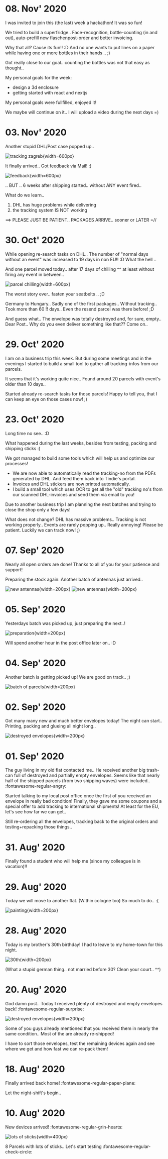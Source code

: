 # 08. Nov' 2020

I was invited to join this (the last) week a hackathon! It was so fun!

We tried to build a superfridge.. Face-recognition, bottle-counting (in and out), auto-prefill new flaschenpost-order and better invoicing.

Why that all? Cause its fun!! :D And no one wants to put lines on a paper while having one or more bottles in their hands .. ;)

Got really close to our goal.. counting the bottles was not that easy as thought..

My personal goals for the week: 

- design a 3d enclosure
- getting started with react and nextjs

My personal goals were fullfilled, enjoyed it!

We maybe will continue on it.. I will upload a video during the next days =)

# 03. Nov' 2020

Another stupid DHL/Post case popped up..

![tracking zagreb](../images/zagreb_6_weeks_wo_event.png){width=600px}

It finally arrived.. Got feedback via Mail! :)

![feedback](../images/zagreb_mail.png){width=600px}

.. BUT .. 6 weeks after shipping started.. without ANY event fired..

What do we learn..

1. DHL has huge problems while delivering
2. the tracking system IS NOT working

==> PLEASE JUST BE PATIENT.. PACKAGES ARRIVE.. sooner or LATER =//

# 30. Oct' 2020

While opening re-search tasks on DHL.. The number of "normal days without an event" was increased to 19 days in non EU!! :D
What the hell ..

And one parcel moved today.. after 17 days of chilling ^^ at least without firing any event in between..

![parcel chilling](../images/dhl_tracking_17days_pause.png){width=600px}

The worst story ever.. fasten your seatbelts .. ;D

Germany to Hungary.. Sadly one of the first packages.. Without tracking.. Took more than 60 !! days.. Even the resend parcel was there before! ;D

And guess what.. The envelope was totally destroyed and, for sure, empty.. Dear Post.. Why do you even deliver something like that?? Come on..

# 29. Oct' 2020

I am on a business trip this week. But during some meetings and in the evenings I started to build a small tool to gather all tracking-infos from our parcels.

It seems that it's working quite nice.. Found around 20 parcels with event's older than 10 days.. 

Started already re-search tasks for those parcels! Happy to tell you, that I can keep an eye on those cases now! ;)

# 23. Oct' 2020

Long time no see.. :D

What happened during the last weeks, besides from testing, packing and shipping sticks :)

We got managed to build some tools which will help us and optimize our processes!

- We are now able to automatically read the tracking-no from the PDFs generated by DHL. And feed them back into Tindie's portal.
- Invoices and DHL stickers are now printed automatically.
- I build a small tool which uses OCR to get all the "old" tracking no's from our scanned DHL-invoices and send them via email to you!

Due to another business trip I am planning the next batches and trying to close the shop only a few days!

What does not change? DHL has massive problems.. Tracking is not working properly.. Events are rarely popping up.. Really annoying! Please be patient. Luckily we can track now! ;)

# 07. Sep' 2020

Nearly all open orders are done! Thanks to all of you for your patience and support!

Preparing the stock again: Another batch of antennas just arrived..

![new antennas](../images/new_antennas1.jpg){width=200px}
![new antennas](../images/new_antennas2.jpg){width=200px}

# 05. Sep' 2020

Yesterdays batch was picked up, just preparing the next..!

![preparation](../images/preparing_the_next_batch.jpg){width=200px}

Will spend another hour in the post office later on.. :D

# 04. Sep' 2020

Another batch is getting picked up! We are good on track.. ;)

![batch of parcels](../images/2_batches_picked_up.jpg){width=200px}

# 02. Sep' 2020

Got many many new and much better envelopes today! The night can start.. Printing, packing and glueing all night long..

![destroyed envelopes](../images/many_envelopes.jpg){width=200px}

# 01. Sep' 2020

The guy living in my old flat contacted me.. He received another big trash-can full of destroyed and partially empty envelopes.
Seems like that nearly half of the shipped parcels (from two shipping waves) were included.. :fontawesome-regular-angry:

Started talking to my local post office once the first of you received an envelope in really bad condition!
Finally, they gave me some coupons and a special offer to add tracking to international shipments! At least for the EU, let's see how far we can get..

Still re-ordering all the envelopes, tracking back to the original orders and testing+repacking those things..

# 31. Aug' 2020

Finally found a student who will help me (since my colleague is in vacation)!!

# 29. Aug' 2020

Today we will move to another flat. (Within cologne too)
So much to do.. :(

![painting](../images/tina_painting.jpg){width=200px}

# 28. Aug' 2020

Today is my brother's 30th birthday! I had to leave to my home-town for this night.

![30th](../images/fabi_30th.jpg){width=200px}

(What a stupid german thing.. not married before 30? Clean your court.. ^^)

# 20. Aug' 2020

God damn post.. Today I received plenty of destroyed and empty envelopes back! :fontawesome-regular-surprise:

![destroyed envelopes](../images/destroyed_env.jpg){width=200px}

Some of you guys already mentioned that you received them in nearly the same condition.. Most of the are already re-shipped!

I have to sort those envelopes, test the remaining devices again and see where we get and how fast we can re-pack them!

# 18. Aug' 2020

Finally arrived back home! :fontawesome-regular-paper-plane:

Let the night-shift's begin..

# 10. Aug' 2020

New devices arrived! :fontawesome-regular-grin-hearts:

![lots of sticks](../images/batch_1_of_8.jpg){width=400px}

8 Parcels with lots of sticks.. Let's start testing :fontawesome-regular-check-circle: